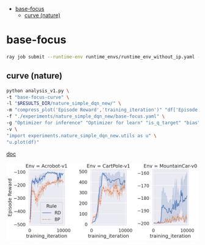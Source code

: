 - [base-focus](#base-focus)
  - [curve (nature)](#curve-nature)

<!-- # base

```bash
ray job submit --runtime-env runtime_envs/runtime_env_without_ip.yaml --address $PSSR --  python main.py -c nature_simple_dqn_new/base
```

## mean

```bash
python analysis_v1.py \
-t "base-mean" \
-l "$RESULTS_DIR/nature_simple_dqn_new/" \
-m "df['Episode Reward'].mean()" \
-f "./experiments/nature_simple_dqn_new/base.yaml" \
-g "Optimizer for inference" "Optimizer for learn" "is_q_target" "bias" "Inference rate" "is_norm_obs" "is_norm_rew" "batch_size" "buffer_limit" "gamma" "num_learn_epochs_per_eposide" "interval_update_target_q" "is_detach_target" "MainT" "pc_layer_at" "acf" \
-v \
"df=nature_pre(df)" \
"g=nature_relplot(data=df,x='pc_learning_rate',y='Mean of episode reward',hue='Rule',style='Rule',col='Env',sharey=False).set(xscale='log')" \
"nature_post(g)"
```

[doc](./base-mean.md)

## max

```bash
python analysis_v1.py \
-t "base-max" \
-l "$RESULTS_DIR/nature_simple_dqn_new/" \
-m "df['Episode Reward'].max()" \
-f "./experiments/nature_simple_dqn_new/base.yaml" \
-g "Optimizer for inference" "Optimizer for learn" "is_q_target" "bias" "Inference rate" "is_norm_obs" "is_norm_rew" "batch_size" "buffer_limit" "gamma" "num_learn_epochs_per_eposide" "interval_update_target_q" "is_detach_target" "MainT" "pc_layer_at" "acf" \
-v \
"df=nature_pre(df)" \
"g=nature_relplot(data=df,x='pc_learning_rate',y='Max of episode reward',hue='Rule',style='Rule',col='Env',sharey=False).set(xscale='log')" \
"nature_post(g)"
```

[doc](./base-max.md)

## curve

```bash
python analysis_v1.py \
-t "base-curve" \
-l "$RESULTS_DIR/nature_simple_dqn_new/" \
-m "compress_plot('Episode Reward','training_iteration')" "df['Episode Reward'].mean()" \
-f "./experiments/nature_simple_dqn_new/base.yaml" \
-g "Optimizer for inference" "Optimizer for learn" "is_q_target" "bias" "Inference rate" "is_norm_obs" "is_norm_rew" "batch_size" "buffer_limit" "gamma" "num_learn_epochs_per_eposide" "interval_update_target_q" "is_detach_target" "MainT" "pc_layer_at" "acf" \
-v \
"import experiments.nature_simple_dqn_new.utils as u" \
"u.plot(df)"
```

[doc](./base-curve.md) -->

# base-focus

<!-- 'Optimizer for inference': 'SGD', 'Optimizer for learn': 'SGD', 'is_q_target': False, 'bias': True, 'Inference rate': 0.05, 'is_norm_obs': True, 'is_norm_rew': False, 'batch_size': 60, 'buffer_limit': 50000, 'gamma': 0.98, 'num_learn_epochs_per_eposide': 10, 'interval_update_target_q': 20, 'is_detach_target': True, 'MainT': 32, 'pc_layer_at': 'before_acf', 'acf': 'Sigmoid' -->

```bash
ray job submit --runtime-env runtime_envs/runtime_env_without_ip.yaml --address $PSSR --  python main.py -c nature_simple_dqn_new/base-focus
```

<!-- ## mean

```bash
python analysis_v1.py \
-t "base-focus-mean" \
-l "$RESULTS_DIR/nature_simple_dqn_new/" \
-m "df['Episode Reward'].mean()" \
-f "./experiments/nature_simple_dqn_new/base-focus.yaml" \
-g "Optimizer for inference" "Optimizer for learn" "is_q_target" "bias" "Inference rate" "is_norm_obs" "is_norm_rew" "batch_size" "buffer_limit" "gamma" "num_learn_epochs_per_eposide" "interval_update_target_q" "is_detach_target" "MainT" "pc_layer_at" "acf" \
-v \
"df=nature_pre(df)" \
"g=nature_relplot(data=df,x='pc_learning_rate',y='Mean of episode reward',hue='Rule',style='Rule',col='Env',sharey=False).set(xscale='log')" \
"nature_post(g)"
```

[doc](./base-focus-mean.md)

## max

```bash
python analysis_v1.py \
-t "base-focus-max" \
-l "$RESULTS_DIR/nature_simple_dqn_new/" \
-m "df['Episode Reward'].max()" \
-f "./experiments/nature_simple_dqn_new/base-focus.yaml" \
-g "Optimizer for inference" "Optimizer for learn" "is_q_target" "bias" "Inference rate" "is_norm_obs" "is_norm_rew" "batch_size" "buffer_limit" "gamma" "num_learn_epochs_per_eposide" "interval_update_target_q" "is_detach_target" "MainT" "pc_layer_at" "acf" \
-v \
"df=nature_pre(df)" \
"g=nature_relplot(data=df,x='pc_learning_rate',y='Max of episode reward',hue='Rule',style='Rule',col='Env',sharey=False).set(xscale='log')" \
"nature_post(g)"
```

[doc](./base-focus-max.md) -->

## curve (nature)

```bash
python analysis_v1.py \
-t "base-focus-curve" \
-l "$RESULTS_DIR/nature_simple_dqn_new/" \
-m "compress_plot('Episode Reward','training_iteration')" "df['Episode Reward'].mean()" \
-f "./experiments/nature_simple_dqn_new/base-focus.yaml" \
-g "Optimizer for inference" "Optimizer for learn" "is_q_target" "bias" "Inference rate" "is_norm_obs" "is_norm_rew" "batch_size" "buffer_limit" "gamma" "num_learn_epochs_per_eposide" "interval_update_target_q" "is_detach_target" "MainT" "pc_layer_at" "acf" \
-v \
"import experiments.nature_simple_dqn_new.utils as u" \
"u.plot(df)"
```

[doc](./base-focus-curve.md)

![](./base-focus-curve-SGD_SGD_False_True_0_05_True_False_60_50000_0_98_10_20_True_32_before_acf_Sigmoid.png)

<!-- # base-ffocus

'Inference rate': 0.05, 'MainT': 32

```bash
ray job submit --runtime-env runtime_envs/runtime_env_without_ip.yaml --address $PSSR --  python main.py -c nature_simple_dqn_new/base-ffocus -m T0
``` -->

<!-- ## mean

```bash
python analysis_v1.py \
-t "base-ffocus-mean" \
-l "$RESULTS_DIR/nature_simple_dqn_new/" \
-m "df['Episode Reward'].mean()" \
-f "./experiments/nature_simple_dqn_new/base-ffocus.yaml" \
-g "Optimizer for inference" "Optimizer for learn" "is_q_target" "bias" "Inference rate" "is_norm_obs" "is_norm_rew" "batch_size" "buffer_limit" "gamma" "num_learn_epochs_per_eposide" "interval_update_target_q" "is_detach_target" "MainT" "pc_layer_at" "acf" \
-v \
"df=nature_pre(df)" \
"g=nature_relplot(data=df,x='pc_learning_rate',y='Mean of episode reward',hue='Rule',style='Rule',col='Env',sharey=False).set(xscale='log')" \
"nature_post(g)"
```

[doc](./base-ffocus-mean.md)

## max

```bash
python analysis_v1.py \
-t "base-ffocus-max" \
-l "$RESULTS_DIR/nature_simple_dqn_new/" \
-m "df['Episode Reward'].max()" \
-f "./experiments/nature_simple_dqn_new/base-ffocus.yaml" \
-g "Optimizer for inference" "Optimizer for learn" "is_q_target" "bias" "Inference rate" "is_norm_obs" "is_norm_rew" "batch_size" "buffer_limit" "gamma" "num_learn_epochs_per_eposide" "interval_update_target_q" "is_detach_target" "MainT" "pc_layer_at" "acf" \
-v \
"df=nature_pre(df)" \
"g=nature_relplot(data=df,x='pc_learning_rate',y='Max of episode reward',hue='Rule',style='Rule',col='Env',sharey=False).set(xscale='log')" \
"nature_post(g)"
```

[doc](./base-ffocus-max.md) -->

<!-- ## curve

```bash
python analysis_v1.py \
-t "base-ffocus-curve" \
-l "$RESULTS_DIR/nature_simple_dqn_new/" \
-m "compress_plot('Episode Reward','training_iteration')" "df['Episode Reward'].mean()" \
-f "./experiments/nature_simple_dqn_new/base-ffocus.yaml" \
-g "Optimizer for inference" "Optimizer for learn" "is_q_target" "bias" "Inference rate" "is_norm_obs" "is_norm_rew" "batch_size" "buffer_limit" "gamma" "num_learn_epochs_per_eposide" "interval_update_target_q" "is_detach_target" "MainT" "pc_layer_at" "acf" \
-v \
"import experiments.nature_simple_dqn_new.utils as u" \
"u.plot(df)"
```

[doc](./base-ffocus-curve.md)

## curve-loss

```bash
python analysis_v1.py \
-t "base-ffocus-curve-loss" \
-l "$RESULTS_DIR/nature_simple_dqn_new/" \
-m "compress_plot('Episode Loss','training_iteration')" "df['Episode Reward'].mean()" \
-f "./experiments/nature_simple_dqn_new/base-ffocus.yaml" \
-g "Optimizer for inference" "Optimizer for learn" "is_q_target" "bias" "Inference rate" "is_norm_obs" "is_norm_rew" "batch_size" "buffer_limit" "gamma" "num_learn_epochs_per_eposide" "interval_update_target_q" "is_detach_target" "MainT" "pc_layer_at" "acf" \
-v \
"import experiments.nature_simple_dqn_new.utils as u" \
"u.plot(df,plot="Loss")"
```

[doc](./base-ffocus-curve-loss.md) -->
